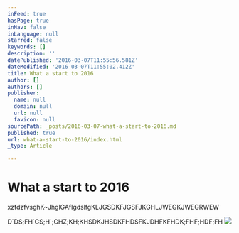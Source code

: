 ```yaml
---
inFeed: true
hasPage: true
inNav: false
inLanguage: null
starred: false
keywords: []
description: ''
datePublished: '2016-03-07T11:55:56.581Z'
dateModified: '2016-03-07T11:55:02.412Z'
title: What a start to 2016
author: []
authors: []
publisher:
  name: null
  domain: null
  url: null
  favicon: null
sourcePath: _posts/2016-03-07-what-a-start-to-2016.md
published: true
url: what-a-start-to-2016/index.html
_type: Article

---
```

# What a start to 2016

xzfdzfvsghK~JhglGAflgdslfgKLJGSDKFJGSFJKGHLJWEGKJWEGRWEW

D\`DS;FH\`GS;H\`;GHZ;KH;KHSDKJHSDKFHDSFKJDHFKFHDK;FHF;HDF;FH
![](https://the-grid-user-content.s3-us-west-2.amazonaws.com/e2532afa-53e2-4ff8-831b-3346c0816471.jpg)